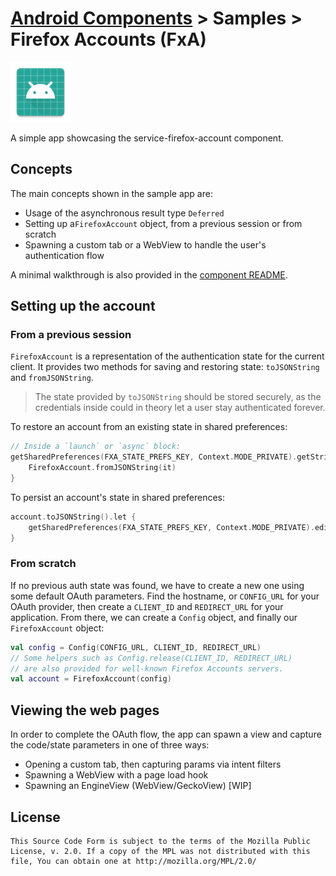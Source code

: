 # [Android Components](../../README.md) > Samples > Firefox Accounts (FxA)

![](src/main/res/mipmap-xhdpi/ic_launcher.png)

A simple app showcasing the service-firefox-account component.

## Concepts

The main concepts shown in the sample app are:

* Usage of the asynchronous result type `Deferred`
* Setting up a`FirefoxAccount` object, from a previous session or from scratch
* Spawning a custom tab or a WebView to handle the user's authentication flow

A minimal walkthrough is also provided in the [component README](https://github.com/mozilla-mobile/android-components/tree/master/components/service/firefox-accounts).

## Setting up the account

### From a previous session

`FirefoxAccount` is a representation of the authentication state for the current client. It provides two methods for saving and restoring state: `toJSONString` and `fromJSONString`.

> The state provided by `toJSONString` should be stored securely, as the credentials inside could in theory let a user stay authenticated forever.

To restore an account from an existing state in shared preferences:

```kotlin
// Inside a `launch` or `async` block:
getSharedPreferences(FXA_STATE_PREFS_KEY, Context.MODE_PRIVATE).getString(FXA_STATE_KEY, "").let {
	FirefoxAccount.fromJSONString(it)
}
```

To persist an account's state in shared preferences:

```kotlin
account.toJSONString().let {
    getSharedPreferences(FXA_STATE_PREFS_KEY, Context.MODE_PRIVATE).edit().putString(FXA_STATE_KEY, it).apply()
}
```

### From scratch

If no previous auth state was found, we have to create a new one using some default OAuth parameters. Find the hostname, or `CONFIG_URL` for your OAuth provider, then create a `CLIENT_ID` and `REDIRECT_URL` for your application. From there, we can create a `Config` object, and finally our `FirefoxAccount` object:

```kotlin
val config = Config(CONFIG_URL, CLIENT_ID, REDIRECT_URL)
// Some helpers such as Config.release(CLIENT_ID, REDIRECT_URL)
// are also provided for well-known Firefox Accounts servers.
val account = FirefoxAccount(config)
```

## Viewing the web pages

In order to complete the OAuth flow, the app can spawn a view and capture the code/state parameters in one of three ways:

* Opening a custom tab, then capturing params via intent filters
* Spawning a WebView with a page load hook
* Spawning an EngineView (WebView/GeckoView) [WIP]

## License

    This Source Code Form is subject to the terms of the Mozilla Public
    License, v. 2.0. If a copy of the MPL was not distributed with this
    file, You can obtain one at http://mozilla.org/MPL/2.0/
